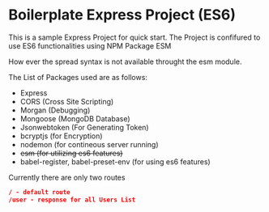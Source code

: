 # Boilerplate Express Project (ES6)

This is a sample Express Project for quick start. The Project is confifured to use ES6 functionalities using NPM Package ESM

How ever the spread syntax is not available throught the esm module.

The List of Packages used are as follows:

- Express
- CORS (Cross Site Scripting)
- Morgan (Debugging)
- Mongoose (MongoDB Database)
- Jsonwebtoken (For Generating Token)
- bcryptjs (for Encryption)
- nodemon (for contineous server running)
- ~~esm (for utilizing es6 features)~~
- babel-register, babel-preset-env (for using es6 features)

Currently there are only two routes

```json
/ - default route
/user - response for all Users List
```
